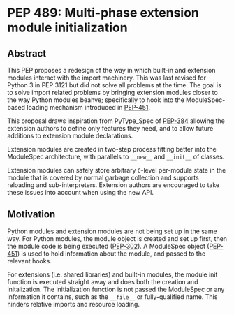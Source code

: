 # PEP 489: Multi-phase extension module initialization

## Abstract 

This PEP proposes a redesign of the way in which built-in and extension modules interact with the import machinery.
This was last revised for Python 3 in PEP 3121 but did not solve all problems at the time. The goal is to solve 
import related problems by bringing extension modules closer to the way Python modules beahve; specifically to hook
into the ModuleSpec-based loading mechanism introduced in [PEP-451](https://peps.python.org/pep-0451/).

This proposal draws inspiration from PyType_Spec of [PEP-384](https://peps.python.org/pep-0384/) allowing the extension
authors to define only features they need, and to allow future additions to extension module declarations.

Extension modules are created in two-step process fitting better into the ModuleSpec architecture, with parallels to 
`__new__` and `__init__` of classes.

Extension modules can safely store arbitrary `C`-level per-module state in the module that is covered by normal 
garbage collection and supports reloading and sub-interpreters. Extension authors are encouraged to take these issues
into account when using the new API.

## Motivation

Python modules and extension modules are not being set up in the same way. For Python modules, the module object is
created and set up first, then the module code is being executed ([PEP-302](https://peps.python.org/pep-0302/)). 
A ModuleSpec object ([PEP-451](https://peps.python.org/pep-0451/)) is used to hold information about the module, and
passed to the relevant hooks.

For extensions (i.e. shared libraries) and built-in modules, the module init function is executed straight away and 
does both the creation and initalization. The initialization function is not passed the ModuleSpec or any information
it contains, such as the `__file__` or fully-qualified name. This hinders relative imports and resource loading. 


